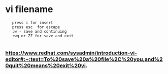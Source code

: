 # vi filename

```
   press i for insert
   press esc  for escape
   :w - save and continuing
   :wq or ZZ for save and exit
  
```

### https://www.redhat.com/sysadmin/introduction-vi-editor#:~:text=To%20save%20a%20file%2C%20you,and%20quit%20means%20exit%20vi.
